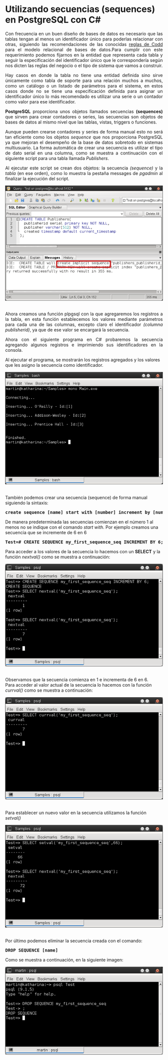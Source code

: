 # Utilizando secuencias (sequences) en PostgreSQL con C#

<p align="justify">
Con frecuencia en un buen diseño de bases de datos es necesario que las tablas tengan al menos un identificador único para poderlas relacionar con otras, siguiendo las recomendaciones de las conocidas <a href="http://en.wikipedia.org/wiki/Codd%27s_12_rules">reglas de Codd</a> para el modelo relacional de bases de datos.Para cumplir con este requerimiento podemos fijarnos en la entidad que representa cada tabla y seguir la especificación del identificador único que le correspondería según nos dicten las reglas del negocio o el tipo de sistema que vamos a construir.
</p>
<p align="justify">
Hay casos en donde la tabla no tiene una entidad definida sino sirve únicamente como tabla de soporte para una relación muchos a muchos, como un catálogo o un listado de parámetros para el sistema, en estos casos donde no se tiene una especificación definida para asignar un identificador único lo más recomendado es utilizar una serie o un contador como valor para ese identificador.
</p>
<p align="justify">
<strong>PostgreSQL</strong> proporciona unos objetos llamados secuencias <strong>(sequences)</strong> que sirven para crear contadores o series, las secuencias son objetos de bases de datos al mismo nivel que las tablas, vistas, triggers o funciones.
</p>
<p align="justify">
Aunque pueden crearse contadores y series de forma manual esto no será tan eficiente como los objetos <em>sequence</em> que nos proporciona PostgreSQL ya que mejoran el desempeño de la base de datos sobretodo en sistemas multiusuario. La forma automática de crear una secuencia es utilizar el tipo de dato serial en una columna, como se muestra a continuación con el siguiente script para una tabla llamada  <em>Publishers</em>.
</p>
<p align="justify">Al ejecutar este script se crean dos objetos: la secuencia <em>(sequence)</em> y la <em>tabla</em>  (en ese orden), como lo muestra la pestaña messages de <em>pgadmin</em> al finalizar la ejecución del script.</p>
<div>
<IMG border="0" src="images/pgs1.png">
</div><br/>
<p align="justify">Ahora creamos una función plpgsql con la que agregaremos los registros a la tabla, en esta función establecemos los valores mediante parámetros para cada una de las columnas, excepto claro el identificador <em>(columna publisherid)</em>, ya que  de ese valor se encargará la secuencia.</p>
<p align="justify">
Ahora con el siguiente programa en C# probaremos la secuencia agregando algunos registros e imprimiendo sus identificadores en la consola.
</p>
<p>Al ejecutar el programa, se mostrarán los registros agregados y los valores que les asigno la secuencia como identificador.</p>
<div>
<IMG border="0" src="images/pgs3.png">
</div><br/>
<p>También podemos crear una secuencia (sequence) de forma manual siguiendo la sintaxis:</p>
<pre>
<b>create sequence [name] start with [number] increment by [number]</b>
</pre>
<p>De manera predeterminada las secuencias comienzan en el número 1 al menos no se indique con el comando <em>start with</em>.
Por ejemplo creamos una secuencia que se incremente de 6 en 6 
</p>
<pre>
<b>Test=# CREATE SEQUENCE my_first_sequence_seq INCREMENT BY 6;</b>
</pre>
<p>Para acceder a los valores de la secuencia lo hacemos con un <strong>SELECT</strong> y la función <em>nextval()</em> como se muestra a continuación:</p>
<div>
<IMG border="0" src="images/pgs4.png">
</div><br/>
<p>Observamos que la secuencia comienza en 1 e incrementa de 6 en 6.<br>
Para acceder al valor actual de la secuencia lo hacemos con la función <em>currval()</em> como se muestra a continuación:</p>
<div>
<IMG border="0" src="images/pgs5.png">
</div><br/>
<p>Para establecer un nuevo valor en la secuencia utilizamos la función <em>setval()</em> </p>
<div>
<IMG border="0" src="images/pgs6.png">
</div><br/>
<p>Por último podemos eliminar la secuencia creada con el comando:</p>
<pre><b>DROP SEQUENCE [name]</b></pre>
<p>Como se muestra a continuación, en la siguiente imagen:</p>
<div>
<IMG border="0" src="images/pgs7.png">
</div>
